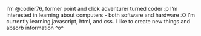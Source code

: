 I’m @codier76, former point and click adventurer turned coder :p 
I’m interested in learning about computers - both software and hardware :O 
I’m currently learning javascript, html, and css.
I like to create new things and absorb information ^o^ 
